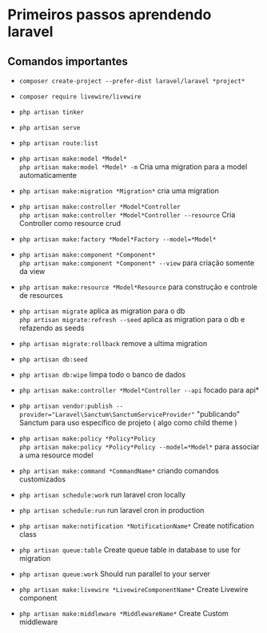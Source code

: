 # Primeiros passos aprendendo laravel


## Comandos importantes

* `composer create-project --prefer-dist laravel/laravel *project*`
* `composer require livewire/livewire`
* `php artisan tinker`
* `php artisan serve`
* `php artisan route:list`
* `php artisan make:model *Model*`  
`php artisan make:model *Model* -m` Cria uma migration para a model automaticamente
* `php artisan make:migration *Migration*` cria uma migration
* `php artisan make:controller *Model*Controller`  
`php artisan make:controller *Model*Controller --resource` Cria Controller como resource crud
* `php artisan make:factory *Model*Factory --model=*Model*`
* `php artisan make:component *Component*`  
`php artisan make:component *Component* --view` para criação somente da view
* `php artisan make:resource *Model*Resource` para construção e controle de resources
* `php artisan migrate` aplica as migration para o db  
`php artisan migrate:refresh --seed` aplica as migration para o db e refazendo as seeds
* `php artisan migrate:rollback` remove a ultima migration
* `php artisan db:seed`
* `php artisan db:wipe` limpa todo o banco de dados
* `php artisan make:controller *Model*Controller --api` focado para api*

* `php artisan vendor:publish --provider="Laravel\Sanctum\SanctumServiceProvider"` "publicando" Sanctum para uso específico de projeto ( algo como child theme ) 
* `php artisan make:policy *Policy*Policy`  
`php artisan make:policy *Policy*Policy --model=*Model*` para associar a uma resource model

* `php artisan make:command *CommandName*` criando comandos customizados
* `php artisan schedule:work` run laravel cron locally
* `php artisan schedule:run` run laravel cron in production

* `php artisan make:notification *NotificationName*` Create notification class

* `php artisan queue:table` Create queue table in database to use for migration
* `php artisan queue:work` Should run parallel to your server 

* `php artisan make:livewire *LivewireComponentName*` Create Livewire component  
* `php artisan make:middleware *MiddlewareName*` Create Custom middleware


